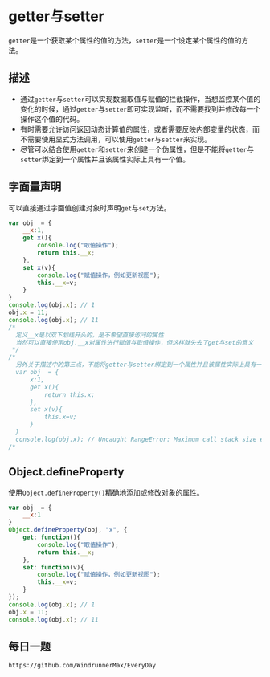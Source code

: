 # getter与setter
`getter`是一个获取某个属性的值的方法，`setter`是一个设定某个属性的值的方法。

## 描述
* 通过`getter`与`setter`可以实现数据取值与赋值的拦截操作，当想监控某个值的变化的时候，通过`getter`与`setter`即可实现监听，而不需要找到并修改每一个操作这个值的代码。
* 有时需要允许访问返回动态计算值的属性，或者需要反映内部变量的状态，而不需要使用显式方法调用，可以使用`getter`与`setter`来实现。
* 尽管可以结合使用`getter`和`setter`来创建一个伪属性，但是不能将`getter`与`setter`绑定到一个属性并且该属性实际上具有一个值。

## 字面量声明
可以直接通过字面值创建对象时声明`get`与`set`方法。

```javascript
var obj  = {
    __x:1,
    get x(){
        console.log("取值操作");
        return this.__x;
    },
    set x(v){
        console.log("赋值操作，例如更新视图");
        this.__x=v;
    }
}
console.log(obj.x); // 1
obj.x = 11;
console.log(obj.x); // 11
/*
  定义__x是以双下划线开头的，是不希望直接访问的属性
  当然可以直接使用obj.__x对属性进行赋值与取值操作，但这样就失去了get与set的意义
 */
/*
  另外关于描述中的第三点，不能将getter与setter绑定到一个属性并且该属性实际上具有一个值，否则会无限递归堆栈溢出产生异常
  var obj  = {
      x:1,
      get x(){
          return this.x;
      },
      set x(v){
          this.x=v;
      }
  }
  console.log(obj.x); // Uncaught RangeError: Maximum call stack size exceeded
/*
```

## Object.defineProperty
使用`Object.defineProperty()`精确地添加或修改对象的属性。
```javascript
var obj  = {
    __x:1
}
Object.defineProperty(obj, "x", {
    get: function(){
        console.log("取值操作");
        return this.__x;
    },
    set: function(v){
        console.log("赋值操作，例如更新视图");
        this.__x=v;
    }
});
console.log(obj.x); // 1
obj.x = 11;
console.log(obj.x); // 11
```

## 每日一题

```
https://github.com/WindrunnerMax/EveryDay
```